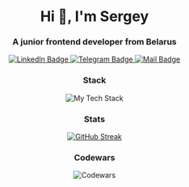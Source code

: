 <h1 align="center">Hi 👋, I'm Sergey</h1>
<h3 align="center">A junior frontend developer from Belarus</h3>

<div align="center">
   <a href="https://www.linkedin.com/in/sergey-saprankov/" target="_blank">
    <img src="https://img.shields.io/badge/LinkedIn-0077B5?style=for-the-badge&logo=linkedin&logoColor=white" alt="LinkedIn Badge"/>
  </a>
  <a href="https://t.me/sergeysaprankov" target="_blank">
    <img src="https://img.shields.io/badge/Telegram-blue?style=for-the-badge&logo=telegram&logoColor=white" alt="Telegram Badge"/>
  </a>
  <a href="mailto:sergeysaprankov1992@gmail.com" target="_blank">
    <img src="https://img.shields.io/badge/Mail-red?style=for-the-badge&logo=gmail&logoColor=white" alt="Mail Badge"/>
  </a>
</div>

<h3 align="center">Stack</h3>
<div align="center">
  
![My Tech Stack](https://github-readme-tech-stack.vercel.app/api/cards?align=center&width=700&titleAlign=center&fontWeight=normal&showBorder=false&lineHeight=10&lineCount=3&theme=github_dark&hideBg=true&hideTitle=true&line1=react,react,61DAFB;redux,redux,764ABC;typescript,typescript,3178C6;javascript,javascript,F7DF1E;axios,axios,5A29E4;&line2=html5,html5,E34F26;css3,css3,1572B6;sass,sass,CC6699;mui,mui,007FFF;storybook,storybook,FF4785;&line3=postman,postman,FF6C37;jest,jest,C21325;git,git,F05032;reactrouter,react%20router,CA4245;reacthookform,hook%20form,EC5990;)

</div>


<h3 align="center">Stats</h3>
<div align="center"> 
  
[![GitHub Streak](https://streak-stats.demolab.com?user=Sergey-Saprankov&theme=dark)](https://git.io/streak-stats)
  
</div>

<h3 align="center">Codewars</h3>  
<div align="center">
  
![Codewars](https://github.r2v.ch/codewars?user=Sergey-Saprankov&stroke=%fff)
  
</div>


